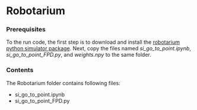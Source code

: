 # Robotarium 
### Prerequisites
To the run code, the first step is to download and install the [robotarium python simulator package](https://github.com/robotarium/robotarium_python_simulator). Next, copy the files named *si_go_to_point.ipynb*, *si_go_to_point_FPD.py*, and *weights.npy* to the same folder.
### Contents 
The Robotarium folder contains following files:
- si_go_to_point.ipynb
- si_go_to_point_FPD.py

